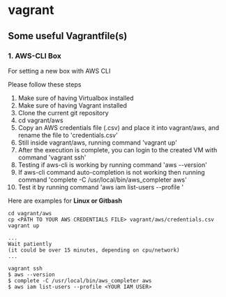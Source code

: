 # vagrant
## Some useful Vagrantfile(s)

### 1. AWS-CLI Box

For setting a new box with AWS CLI

Please follow these steps
1. Make sure of having Virtualbox installed
2. Make sure of having Vagrant installed
3. Clone the current git repository
4. cd vagrant/aws
5. Copy an AWS credentials file (.csv) and place it into vagrant/aws, and rename the file to 'credentials.csv'
6. Still inside vagrant/aws, running command 'vagrant up'
7. After the execution is complete, you can login to the created VM with command 'vagrant ssh'
8. Testing if aws-cli is working by running command 'aws --version'
9. If aws-cli command auto-completion is not working then running command 'complete -C /usr/local/bin/aws_completer aws'
10. Test it by running command 'aws iam list-users --profile <YOUR IAM USER>'
  
Here are examples for **Linux or Gitbash**
```
cd vagrant/aws
cp <PATH TO YOUR AWS CREDENTIALS FILE> vagrant/aws/credentials.csv
vagrant up

...
Wait patiently 
(it could be over 15 minutes, depending on cpu/network)
...

vagrant ssh
$ aws --version
$ complete -C /usr/local/bin/aws_completer aws
$ aws iam list-users --profile <YOUR IAM USER>

```
